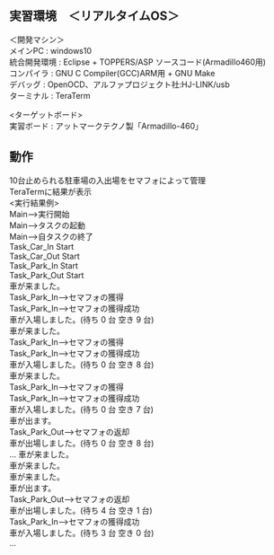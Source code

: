 ## 実習環境　＜リアルタイムOS＞  
＜開発マシン＞  
メインPC : windows10  
統合開発環境 : Eclipse + TOPPERS/ASP ソースコード(Armadillo460用)  
コンパイラ : GNU C Compiler(GCC)ARM用 + GNU Make   
デバッグ : OpenOCD、アルファプロジェクト社:HJ-LINK/usb  
ターミナル : TeraTerm  
  
<ターゲットボード>  
実習ボード : アットマークテクノ製「Armadillo-460」  

## 動作
10台止められる駐車場の入出場をセマフォによって管理  
TeraTermに結果が表示  
<実行結果例>  
Main-->実行開始  
Main-->タスクの起動  
Main-->自タスクの終了  
Task_Car_In Start  
Task_Car_Out Start  
Task_Park_In Start  
Task_Park_Out Start  
車が来ました。  
Task_Park_In-->セマフォの獲得  
Task_Park_In-->セマフォの獲得成功  
車が入場しました。(待ち 0 台 空き 9 台)  
車が来ました。  
Task_Park_In-->セマフォの獲得  
Task_Park_In-->セマフォの獲得成功  
車が入場しました。(待ち 0 台 空き 8 台)  
車が来ました。  
Task_Park_In-->セマフォの獲得  
Task_Park_In-->セマフォの獲得成功  
車が入場しました。(待ち 0 台 空き 7 台)  
車が出ます。  
Task_Park_Out-->セマフォの返却  
車が出場しました。(待ち 0 台 空き 8 台)  
...
車が来ました。  
車が来ました。  
車が来ました。  
車が出ます。  
Task_Park_Out-->セマフォの返却  
車が出場しました。(待ち 4 台 空き 1 台)  
Task_Park_In-->セマフォの獲得成功  
車が入場しました。(待ち 3 台 空き 0 台)  
...
